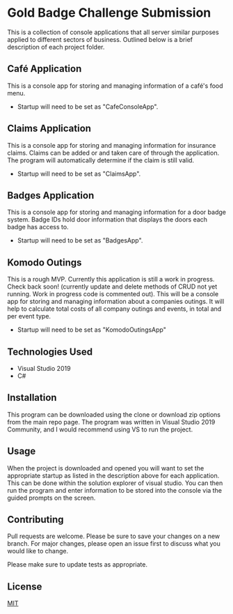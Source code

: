 # Gold Badge Challenge Submission

This is a collection of console applications that all server similar purposes applied to different sectors of business. Outlined below is a brief description of each project folder.

## Café Application

This is a console app for storing and managing information of a café's food menu.
* Startup will need to be set as "CafeConsoleApp".

## Claims Application

This is a console app for storing and managing information for insurance claims. Claims can be added or and taken care of through the application. The program will automatically determine if the claim is still valid.
* Startup will need to be set as "ClaimsApp".

## Badges Application

This is a console app for storing and managing information for a door badge system. Badge IDs hold door information that displays the doors each badge has access to.
* Startup will need to be set as "BadgesApp".

## Komodo Outings

This is a rough MVP. Currently this application is still a work in progress. Check back soon! (currently update and delete methods of CRUD not yet running. Work in progress code is commented out).
This will be a console app for storing and managing information about a companies outings. It will help to calculate total costs of all company outings and events, in total and per event type.

* Startup will need to be set as "KomodoOutingsApp"

## Technologies Used

* Visual Studio 2019
* C#

## Installation

This program can be downloaded using the clone or download zip options from the main repo page. The program was written in Visual Studio 2019 Community, and I would recommend using VS to run the project.

## Usage

When the project is downloaded and opened you will want to set the appropriate startup as listed in the description above for each application. This can be done within the solution explorer of visual studio. You can then run the program and enter information to be stored into the console via the guided prompts on the screen.

## Contributing
Pull requests are welcome. Please be sure to save your changes on a new branch. For major changes, please open an issue first to discuss what you would like to change.

Please make sure to update tests as appropriate.

## License
[MIT](https://choosealicense.com/licenses/mit/)
